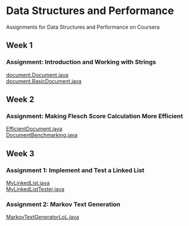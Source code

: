 # Data Structures and Performance
Assignments for Data Structures and Performance on Coursera

## Week 1
### Assignment: Introduction and Working with Strings
[document.Document.java](https://github.com/akueisara/data-structures-optimizing-performance/blob/master/MOOCTextEditor/src/document/Document.java) </br>
[document.BasicDocument.java](https://github.com/akueisara/data-structures-optimizing-performance/blob/master/MOOCTextEditor/src/document/BasicDocument.java) </br>

## Week 2
### Assignment: Making Flesch Score Calculation More Efficient
[EfficientDocument.java](https://github.com/akueisara/data-structures-and-performance/blob/master/MOOCTextEditor/src/document/EfficientDocument.java) </br>
[DocumentBenchmarking.java](https://github.com/akueisara/data-structures-and-performance/blob/master/MOOCTextEditor/src/document/DocumentBenchmarking.java) </br>

## Week 3
### Assignment 1: Implement and Test a Linked List
[MyLinkedList.java](https://github.com/akueisara/data-structures-and-performance/blob/master/MOOCTextEditor/src/textgen/MyLinkedList.java) </br>
[MyLinkedListTester.java](https://github.com/akueisara/data-structures-and-performance/blob/master/MOOCTextEditor/src/textgen/MyLinkedListTester.java) </br>
### Assignment 2: Markov Text Generation
[MarkovTextGeneratorLoL.java](https://github.com/akueisara/data-structures-and-performance/blob/master/MOOCTextEditor/src/textgen/MarkovTextGeneratorLoL.java) </br>